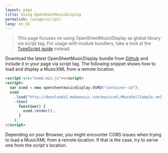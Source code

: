```yaml
---
layout: page
title: Using OpenSheetMusicDisplay
permalink: /usage/script/
lang: en_US
---
```


> This page focuses on using OpenSheetMusicDisplay as global library via script tag. For usage with module bundlers, take a look at the [TypeScript guide](/usage/typescript) instead.

Download the latest OpenSheetMusicDisplay bundle from [Github](https://github.com/opensheetmusicdisplay/opensheetmusicdisplay/releases/latest) and include it in your page via script tag. The following snippet shows how to load and display a MusicXML from a remote location.
```html
<script src="osmd.min.js"></script>
<script>
  var osmd = new opensheetmusicdisplay.OSMD("container-id");
  osmd
    .load("http://downloads2.makemusic.com/musicxml/MozaVeilSample.xml")
    .then(
      function() {
        osmd.render();
      }
    );
</script>
```

Depending on your Browser, you might encounter CORS issues when trying to load a MusicXML from a remote location. If that is the case, try to serve one from the script's location.

